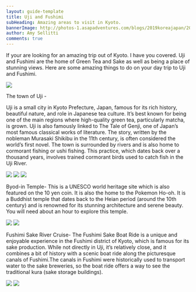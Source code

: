 ```yaml
---
layout: guide-template
title: Uji and Fushimi
subHeading: Amazing areas to visit in Kyoto. 
bannerImage: http://photos-1.asapadventures.com/blogs/2019koreajapan/2019-09-22/IMG_1859.jpg_compressed.JPEG
author: Amy Sellitti
comments: true
---
```


If your are looking for an amazing trip out of Kyoto. I have you covered. 
Uji and Fushimi are the home of Green Tea and Sake as well as being a place of stunning views.
Here are some amazing things to do on your day trip to Uji and Fushimi.

<div class="center-image"><img src="http://photos-1.asapadventures.com/blogs/2019koreajapan/2019-09-22/IMG_1817.jpg_compressed.JPEG"/></div>
 
The town of Uji -

Uji is a small city in Kyoto Prefecture, Japan, famous for its rich history, beautiful nature, and role in Japanese tea culture. It’s best known for being one of the main regions where high-quality green tea, particularly matcha, is grown.  Uji is also famously linked to The Tale of Genji, one of Japan’s most famous classical works of literature. The story, written by the nobleman Murasaki Shikibu in the 11th century, is often considered the world’s first novel.
The town is surrounded by rivers and is also home to cormorant fishing or ushi fishing. This practice, which dates back over a thousand years, involves trained cormorant birds used to catch fish in the Uji River.

<div class="grid-3c">
  <img src="http://photos-1.asapadventures.com/blogs/2019koreajapan/2019-09-22/IMG_1734.jpg_compressed.JPEG"/>
  <img src="http://photos-1.asapadventures.com/blogs/2019koreajapan/2019-09-22/IMG_1746.jpg_compressed.JPEG"/>
  <img src="http://photos-1.asapadventures.com/blogs/2019koreajapan/2019-09-22/IMG_20190922_103833.jpg_compressed.JPEG"/>
</div>

Byod-in Temple-
 This is a UNESCO world heritage site which is also featured on the 10 yen coin. It is also the home to the Pokemon Ho-oh. It is a Buddhist temple that dates back to the Heian period (around the 10th century) and is renowned for its stunning architecture and serene beauty. You will need about an hour to explore this temple. 

 <div class="grid-2c">
  <img src="http://photos-1.asapadventures.com/blogs/2019koreajapan/2019-09-22/IMG_20190922_110117.jpg_compressed.JPEG"/>
  <img src="http://photos-1.asapadventures.com/blogs/2019koreajapan/2019-09-22/IMG_1767.jpg_compressed.JPEG"/>
</div>


Fushimi Sake River Cruise- The Fushimi Sake Boat Ride is a unique and enjoyable experience in the Fushimi district of Kyoto, which is famous for its sake production. While not directly in Uji, it’s relatively close, and it combines a bit of history with a scenic boat ride along the picturesque canals of Fushimi.The canals in Fushimi were historically used to transport water to the sake breweries, so the boat ride offers a way to see the traditional kura (sake storage buildings).

<div class="grid-2c">
  <img src="http://photos-1.asapadventures.com/blogs/2019koreajapan/2019-09-22/IMG_1859.jpg_compressed.JPEG"/>
  <img src="/http://photos-1.asapadventures.com/blogs/2019koreajapan/2019-09-22/IMG_20190922_150029.jpg_compressed.JPEG"/>
</div>